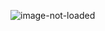 ![image-not-loaded](https://github.com/confluentinc/apac-workshops/blob/master/cdc-ksqldb-c360/c360_ksqldb.png)
